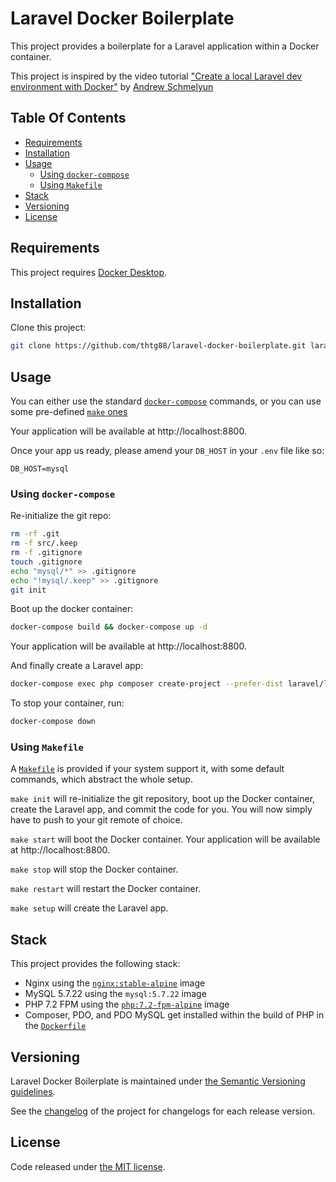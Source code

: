 # Laravel Docker Boilerplate
This project provides a boilerplate for a Laravel application within a Docker container.

This project is inspired by the video tutorial ["Create a local Laravel dev environment with Docker"](https://www.youtube.com/watch?v=5N6gTVCG_rw) by [Andrew Schmelyun](https://twitter.com/aschmelyun)

## Table Of Contents
- [Requirements](#requirements)
- [Installation](#installation)
- [Usage](#usage)
    - [Using `docker-compose`](#using-docker-compose)
    - [Using `Makefile`](#using-makefile)
- [Stack](#stack)
- [Versioning](#versioning)
- [License](#license)

## Requirements
This project requires [Docker Desktop](https://www.docker.com/products/docker-desktop).

## Installation
Clone this project:
```bash
git clone https://github.com/thtg88/laravel-docker-boilerplate.git laravel-app
```

## Usage
You can either use the standard [`docker-compose`](#using-docker-compose) commands, or you can use some pre-defined [`make` ones](#using-makefile)

Your application will be available at http://localhost:8800.

Once your app us ready, please amend your `DB_HOST` in your `.env` file like so:
```
DB_HOST=mysql
```

### Using `docker-compose`
Re-initialize the git repo:
```bash
rm -rf .git
rm -f src/.keep
rm -f .gitignore
touch .gitignore
echo "mysql/*" >> .gitignore
echo "!mysql/.keep" >> .gitignore
git init
```

Boot up the docker container:
```bash
docker-compose build && docker-compose up -d
```

Your application will be available at http://localhost:8800.

And finally create a Laravel app:
```bash
docker-compose exec php composer create-project --prefer-dist laravel/laravel .
```

To stop your container, run:
```bash
docker-compose down
```

### Using `Makefile`
A [`Makefile`](Makefile) is provided if your system support it, with some default commands, which abstract the whole setup.

`make init` will re-initialize the git repository, boot up the Docker container, create the Laravel app, and commit the code for you.
You will now simply have to push to your git remote of choice.

`make start` will boot the Docker container. Your application will be available at http://localhost:8800.

`make stop` will stop the Docker container.

`make restart` will restart the Docker container.

`make setup` will create the Laravel app.

## Stack
This project provides the following stack:
- Nginx using the [`nginx:stable-alpine`](https://github.com/nginxinc/docker-nginx/blob/0ad6faa0790f423fb239f2b8800dc339d763869a/stable/alpine/Dockerfile) image
- MySQL 5.7.22 using the `mysql:5.7.22` image
- PHP 7.2 FPM using the [`php:7.2-fpm-alpine`](https://github.com/docker-library/php/blob/af0a051a02c4f3245752e118e9a0da8c8e291107/7.2/alpine3.10/fpm/Dockerfile) image
- Composer, PDO, and PDO MySQL get installed within the build of PHP in the [`Dockerfile`](Dockerfile)

## Versioning

Laravel Docker Boilerplate is maintained under [the Semantic Versioning guidelines](http://semver.org/).

See the [changelog](CHANGELOG.md) of the project for changelogs for each release version.

## License

Code released under [the MIT license](LICENSE).
